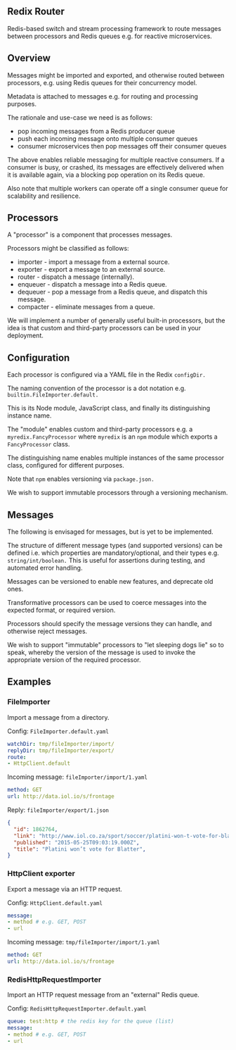 
## Redix Router

Redis-based switch and stream processing framework to route messages between processors and Redis queues e.g. for reactive microservices.


## Overview

Messages might be imported and exported, and otherwise routed between processors, e.g. using Redis queues for their concurrency model.

Metadata is attached to messages e.g. for routing and processing purposes.

The rationale and use-case we need is as follows:
- pop incoming messages from a Redis producer queue
- push each incoming message onto multiple consumer queues
- consumer microservices then pop messages off their consumer queues

The above enables reliable messaging for multiple reactive consumers. If a consumer is busy, or crashed, its messages are effectively delivered when it is available again, via a blocking pop operation on its Redis queue.

Also note that multiple workers can operate off a single consumer queue for scalability and resilience.


## Processors

A "processor" is a component that processes messages.

Processors might be classified as follows:
- importer - import a message from a external source.
- exporter - export a message to an external source.
- router - dispatch a message (internally).
- enqueuer - dispatch a message into a Redis queue.
- dequeuer - pop a message from a Redis queue, and dispatch this message.
- compacter - eliminate messages from a queue.

We will implement a number of generally useful built-in processors, but the idea is that custom and third-party processors can be used in your deployment.


## Configuration

Each processor is configured via a YAML file in the Redix `configDir.`

The naming convention of the processor is a dot notation e.g. `builtin.FileImporter.default.`

This is its Node module, JavaScript class, and finally its distinguishing instance name.

The "module" enables custom and third-party processors e.g. a `myredix.FancyProcessor` where `myredix` is an `npm` module which exports a `FancyProcessor` class.

The distinguishing name enables multiple instances of the same processor class, configured for different purposes.

Note that `npm` enables versioning via `package.json.`

We wish to support immutable processors through a versioning mechanism.


## Messages

The following is envisaged for messages, but is yet to be implemented.

The structure of different message types (and supported versions) can be defined i.e. which properties are mandatory/optional, and their types e.g. `string/int/boolean.` This is useful for assertions during testing, and automated error handling.

Messages can be versioned to enable new features, and deprecate old ones.

Transformative processors can be used to coerce messages into the expected format, or required version.

Processors should specify the message versions they can handle, and otherwise reject messages.

We wish to support "immutable" processors to "let sleeping dogs lie" so to speak, whereby the version of the message is used to invoke the appropriate version of the required processor.


## Examples

### FileImporter

Import a message from a directory.

Config: `FileImporter.default.yaml`
```yaml
watchDir: tmp/fileImporter/import/
replyDir: tmp/fileImporter/export/
route:
- HttpClient.default
```

Incoming message: `fileImporter/import/1.yaml`
```yaml
method: GET
url: http://data.iol.io/s/frontage
```

Reply: `fileImporter/export/1.json`
```json
{
  "id": 1862764,
  "link": "http://www.iol.co.za/sport/soccer/platini-won-t-vote-for-blatter",
  "published": "2015-05-25T09:03:19.000Z",
  "title": "Platini won’t vote for Blatter",
}
```

### HttpClient exporter

Export a message via an HTTP request.

Config: `HttpClient.default.yaml`
```yaml
message:
- method # e.g. GET, POST
- url
```

Incoming message: `tmp/fileImporter/import/1.yaml`
```yaml
method: GET
url: http://data.iol.io/s/frontage
```

### RedisHttpRequestImporter

Import an HTTP request message from an "external" Redis queue.

Config: `RedisHttpRequestImporter.default.yaml`
```yaml
queue: test:http # the redis key for the queue (list)
message:
- method # e.g. GET, POST
- url
```
